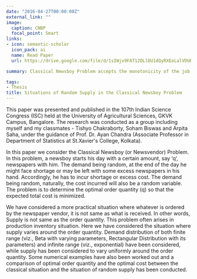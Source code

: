 ```yaml
---
date: "2016-04-27T00:00:00Z"
external_link: ""
image:
  caption: CNBP
  focal_point: Smart
links:
- icon: semantic-scholar
  icon_pack: ai
  name: Read Paper
  url: https://drive.google.com/file/d/1sIWjv9FAT12DLlDU1dQyRXEoLalVDUBU/view?usp=sharing

summary: Classical Newsboy Problem accepts the monotonicity of the job of newsboys but offers great profits. In this practical situation, newsboys has a certain amount of newspapers with them, the demand (X) of newspapers being random. In the following problem proposed considering two cases: supply of newspapers- when it is same and random with respect to order quantity, we derive the optimal order quantity using the cost function for different probability distributions which the demand follows, by mean minimizing technique and thus finding out total optimal cost.

tags:
- Thesis
title: Situations of Random Supply in the Classical Newsboy Problem
---
```


This paper was presented and published in the 107th Indian Science Congress (ISC) held at the University of Agricultural Sciences, GKVK Campus, Bangalore. The research was conducted as a group including myself and my classmates - Tishyo Chakraborty, Soham Biswas and Arpita Saha, under the guidance of Prof. Dr. Ayan Chandra (Associate Professor in Department of Statistics at St.Xavier's College, Kolkata).

In this paper we consider the Classical Newsboy (or Newsvendor) Problem. In this problem, a newsboy starts his day with a certain amount, say ‘q’, newspapers with him. The demand being random, at the end of the day he might face shortage or may be left with some excess newspapers in his hand. Accordingly, he has to incur shortage or excess cost. The demand being random, naturally, the cost incurred will also be a random variable. The problem is to determine the optimal order quantity (q) so that the expected total cost is minimized.

We have considered a more practical situation where whatever is ordered by the newspaper vendor, it is not same as what is received. In other words, Supply is not same as the order quantity. This problem often arises in production inventory situation. Here we have considered the situation where supply varies around the order quantity. Demand distribution of both finite range (viz., Beta with varying parameters, Rectangular Distribution with its parameters) and infinite range (viz., exponential) have been considered, while supply has been considered to vary uniformly around the order quantity. Some numerical examples have also been worked out and a comparison of optimal order quantity and the optimal cost between the classical situation and the situation of random supply has been conducted.

